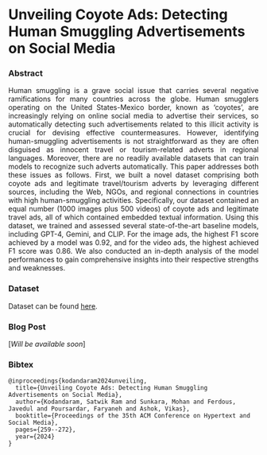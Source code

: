 # Unveiling Coyote Ads: Detecting Human Smuggling Advertisements on Social Media

### Abstract
<div align="justify"> 

Human smuggling is a grave social issue that carries several negative ramifications for many countries across the globe. Human smugglers operating on the United States-Mexico border, known as ‘coyotes’, are increasingly relying on online social media to advertise their services, so automatically detecting such advertisements related to this illicit activity is crucial for devising effective countermeasures. However, identifying human-smuggling advertisements is not straightforward as they are often disguised as innocent travel or tourism-related adverts in regional languages. Moreover, there are no readily available datasets that can train models to recognize such adverts automatically. This paper addresses both these issues as follows. First, we built a novel dataset comprising both coyote ads and legitimate travel/tourism adverts by leveraging different sources, including the Web, NGOs, and regional connections in countries with high human-smuggling activities. Specifically, our dataset contained an equal number (1000 images plus 500 videos) of coyote ads and legitimate travel ads, all of which contained embedded textual information. Using this dataset, we trained and assessed several state-of-the-art baseline models, including GPT-4, Gemini, and CLIP. For the image ads, the highest F1 score achieved by a model was 0.92, and for the video ads, the highest achieved F1 score was 0.86. We also conducted an in-depth analysis of the model performances to gain comprehensive insights into their respective strengths and weaknesses.
</div>

### Dataset

Dataset can be found [here](https://drive.google.com/drive/folders/148ERleY0Vq6O2g75vAjhLfdNgomjno6i).

### Blog Post

[*Will be available soon*]

### Bibtex

```
@inproceedings{kodandaram2024unveiling,
  title={Unveiling Coyote Ads: Detecting Human Smuggling Advertisements on Social Media},
  author={Kodandaram, Satwik Ram and Sunkara, Mohan and Ferdous, Javedul and Poursardar, Faryaneh and Ashok, Vikas},
  booktitle={Proceedings of the 35th ACM Conference on Hypertext and Social Media},
  pages={259--272},
  year={2024}
}
```
